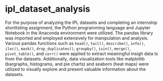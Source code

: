 # ipl_dataset_analysis

For the purpose of analyzing the IPL datasets and completing an internship shortlisting 
assignment, the Python programming language and Jupyter Notebook in the Anaconda 
environment were utilized. The pandas library was imported and employed extensively for
 manipulation and analysis. Various pandas functions such as `head()`, `tail()`, `describe()`, `info()`, 
`iloc()`, `mask()`, `drop_duplicates()`, `groupby()`, `isin()`, `merge()`, `pivot_table()`, and `corr()` 
were applied to extract meaningful insigh
 data 
ts from the datasets. Additionally, data visualization 
tools like matplotlib (bargraphs, histograms, and pie charts) and seaborn (heat maps) were 
utilized to visually explore and present valuable information about the datasets.
